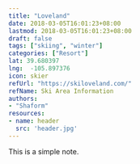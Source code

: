 ```yaml
---
title: "Loveland"
date: 2018-03-05T16:01:23+08:00
lastmod: 2018-03-05T16:01:23+08:00
draft: false
tags: ["skiing", "winter"]
categories: ["Resort"]
lat: 39.680397
lng:  -105.897376
icon: skier
refUrl: "https://skiloveland.com/"
refName: Ski Area Information
authors:
- "Shaform"
resources:
- name: header
  src: 'header.jpg'
---
```


This is a simple note.
